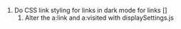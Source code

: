 1. Do CSS link styling for links in dark mode for links []
	1. Alter the a:link and a:visited with displaySettings.js